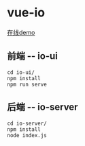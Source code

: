 # vue-io

[在线demo](https://chat.yuanaaa.top)

## 前端 -- io-ui

```
cd io-ui/
npm install
npm run serve
```

## 后端 -- io-server

```
cd io-server/
npm install
node index.js
```
